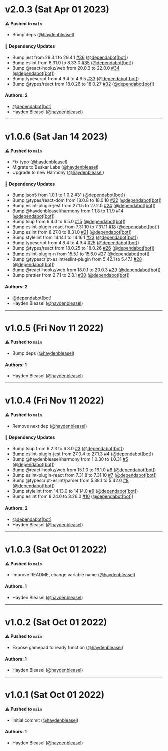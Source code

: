 # v2.0.3 (Sat Apr 01 2023)

#### ⚠️ Pushed to `main`

- Bump deps ([@haydenbleasel](https://github.com/haydenbleasel))

#### 🔩 Dependency Updates

- Bump jest from 29.3.1 to 29.4.1 [#36](https://github.com/beskar-co/use-gamepad-events/pull/36) ([@dependabot[bot]](https://github.com/dependabot[bot]))
- Bump eslint from 8.31.0 to 8.33.0 [#35](https://github.com/beskar-co/use-gamepad-events/pull/35) ([@dependabot[bot]](https://github.com/dependabot[bot]))
- Bump @react-hookz/web from 20.0.3 to 22.0.0 [#34](https://github.com/beskar-co/use-gamepad-events/pull/34) ([@dependabot[bot]](https://github.com/dependabot[bot]))
- Bump typescript from 4.9.4 to 4.9.5 [#33](https://github.com/beskar-co/use-gamepad-events/pull/33) ([@dependabot[bot]](https://github.com/dependabot[bot]))
- Bump @types/react from 18.0.26 to 18.0.27 [#32](https://github.com/beskar-co/use-gamepad-events/pull/32) ([@dependabot[bot]](https://github.com/dependabot[bot]))

#### Authors: 2

- [@dependabot[bot]](https://github.com/dependabot[bot])
- Hayden Bleasel ([@haydenbleasel](https://github.com/haydenbleasel))

---

# v1.0.6 (Sat Jan 14 2023)

#### ⚠️ Pushed to `main`

- Fix typo ([@haydenbleasel](https://github.com/haydenbleasel))
- Migrate to Beskar Labs ([@haydenbleasel](https://github.com/haydenbleasel))
- Upgrade to new Harmony ([@haydenbleasel](https://github.com/haydenbleasel))

#### 🔩 Dependency Updates

- Bump json5 from 1.0.1 to 1.0.2 [#31](https://github.com/beskar-co/use-gamepad-events/pull/31) ([@dependabot[bot]](https://github.com/dependabot[bot]))
- Bump @types/react-dom from 18.0.8 to 18.0.10 [#22](https://github.com/beskar-co/use-gamepad-events/pull/22) ([@dependabot[bot]](https://github.com/dependabot[bot]))
- Bump eslint-plugin-jest from 27.1.5 to 27.2.0 [#24](https://github.com/beskar-co/use-gamepad-events/pull/24) ([@dependabot[bot]](https://github.com/dependabot[bot]))
- Bump @haydenbleasel/harmony from 1.1.8 to 1.1.9 [#14](https://github.com/beskar-co/use-gamepad-events/pull/14) ([@dependabot[bot]](https://github.com/dependabot[bot]))
- Bump tsup from 6.4.0 to 6.5.0 [#15](https://github.com/beskar-co/use-gamepad-events/pull/15) ([@dependabot[bot]](https://github.com/dependabot[bot]))
- Bump eslint-plugin-react from 7.31.10 to 7.31.11 [#18](https://github.com/beskar-co/use-gamepad-events/pull/18) ([@dependabot[bot]](https://github.com/dependabot[bot]))
- Bump eslint from 8.27.0 to 8.31.0 [#21](https://github.com/beskar-co/use-gamepad-events/pull/21) ([@dependabot[bot]](https://github.com/dependabot[bot]))
- Bump stylelint from 14.14.1 to 14.16.1 [#23](https://github.com/beskar-co/use-gamepad-events/pull/23) ([@dependabot[bot]](https://github.com/dependabot[bot]))
- Bump typescript from 4.8.4 to 4.9.4 [#25](https://github.com/beskar-co/use-gamepad-events/pull/25) ([@dependabot[bot]](https://github.com/dependabot[bot]))
- Bump @types/react from 18.0.25 to 18.0.26 [#26](https://github.com/beskar-co/use-gamepad-events/pull/26) ([@dependabot[bot]](https://github.com/dependabot[bot]))
- Bump eslint-plugin-n from 15.5.1 to 15.6.0 [#27](https://github.com/beskar-co/use-gamepad-events/pull/27) ([@dependabot[bot]](https://github.com/dependabot[bot]))
- Bump @typescript-eslint/eslint-plugin from 5.42.1 to 5.47.1 [#28](https://github.com/beskar-co/use-gamepad-events/pull/28) ([@dependabot[bot]](https://github.com/dependabot[bot]))
- Bump @react-hookz/web from 18.0.1 to 20.0.3 [#29](https://github.com/beskar-co/use-gamepad-events/pull/29) ([@dependabot[bot]](https://github.com/dependabot[bot]))
- Bump prettier from 2.7.1 to 2.8.1 [#30](https://github.com/beskar-co/use-gamepad-events/pull/30) ([@dependabot[bot]](https://github.com/dependabot[bot]))

#### Authors: 2

- [@dependabot[bot]](https://github.com/dependabot[bot])
- Hayden Bleasel ([@haydenbleasel](https://github.com/haydenbleasel))

---

# v1.0.5 (Fri Nov 11 2022)

#### ⚠️ Pushed to `main`

- Bump deps ([@haydenbleasel](https://github.com/haydenbleasel))

#### Authors: 1

- Hayden Bleasel ([@haydenbleasel](https://github.com/haydenbleasel))

---

# v1.0.4 (Fri Nov 11 2022)

#### ⚠️ Pushed to `main`

- Remove next dep ([@haydenbleasel](https://github.com/haydenbleasel))

#### 🔩 Dependency Updates

- Bump tsup from 6.2.3 to 6.3.0 [#3](https://github.com/haydenbleasel/use-gamepad-events/pull/3) ([@dependabot[bot]](https://github.com/dependabot[bot]))
- Bump eslint-plugin-jest from 27.0.4 to 27.1.3 [#4](https://github.com/haydenbleasel/use-gamepad-events/pull/4) ([@dependabot[bot]](https://github.com/dependabot[bot]))
- Bump @haydenbleasel/harmony from 1.0.30 to 1.0.31 [#5](https://github.com/haydenbleasel/use-gamepad-events/pull/5) ([@dependabot[bot]](https://github.com/dependabot[bot]))
- Bump @react-hookz/web from 15.1.0 to 16.1.0 [#6](https://github.com/haydenbleasel/use-gamepad-events/pull/6) ([@dependabot[bot]](https://github.com/dependabot[bot]))
- Bump eslint-plugin-react from 7.31.8 to 7.31.10 [#7](https://github.com/haydenbleasel/use-gamepad-events/pull/7) ([@dependabot[bot]](https://github.com/dependabot[bot]))
- Bump @typescript-eslint/parser from 5.38.1 to 5.42.0 [#8](https://github.com/haydenbleasel/use-gamepad-events/pull/8) ([@dependabot[bot]](https://github.com/dependabot[bot]))
- Bump stylelint from 14.13.0 to 14.14.0 [#9](https://github.com/haydenbleasel/use-gamepad-events/pull/9) ([@dependabot[bot]](https://github.com/dependabot[bot]))
- Bump eslint from 8.24.0 to 8.26.0 [#10](https://github.com/haydenbleasel/use-gamepad-events/pull/10) ([@dependabot[bot]](https://github.com/dependabot[bot]))

#### Authors: 2

- [@dependabot[bot]](https://github.com/dependabot[bot])
- Hayden Bleasel ([@haydenbleasel](https://github.com/haydenbleasel))

---

# v1.0.3 (Sat Oct 01 2022)

#### ⚠️ Pushed to `main`

- Improve README, change variable name ([@haydenbleasel](https://github.com/haydenbleasel))

#### Authors: 1

- Hayden Bleasel ([@haydenbleasel](https://github.com/haydenbleasel))

---

# v1.0.2 (Sat Oct 01 2022)

#### ⚠️ Pushed to `main`

- Expose gamepad to ready function ([@haydenbleasel](https://github.com/haydenbleasel))

#### Authors: 1

- Hayden Bleasel ([@haydenbleasel](https://github.com/haydenbleasel))

---

# v1.0.1 (Sat Oct 01 2022)

#### ⚠️ Pushed to `main`

- Initial commit ([@haydenbleasel](https://github.com/haydenbleasel))

#### Authors: 1

- Hayden Bleasel ([@haydenbleasel](https://github.com/haydenbleasel))

